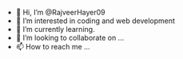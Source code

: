 - 👋 Hi, I’m @RajveerHayer09
- 👀 I’m interested in coding and web development
- 🌱 I’m currently learning.
- 💞️ I’m looking to collaborate on ...
- 📫 How to reach me ...

<!---
RajveerHayer09/RajveerHayer09 is a ✨ special ✨ repository because its `README.md` (this file) appears on your GitHub profile.
You can click the Preview link to take a look at your changes.
--->
